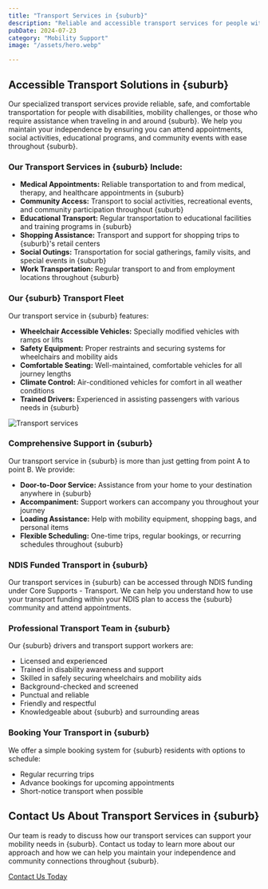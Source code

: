 ```yaml
---
title: "Transport Services in {suburb}"
description: "Reliable and accessible transport services for people with disabilities in {suburb}. Our professional drivers and specially equipped vehicles ensure safe, comfortable, and on-time transportation to appointments, activities, and community events throughout {suburb}."
pubDate: 2024-07-23
category: "Mobility Support"
image: "/assets/hero.webp"

---
```


## Accessible Transport Solutions in {suburb}

Our specialized transport services provide reliable, safe, and comfortable transportation for people with disabilities, mobility challenges, or those who require assistance when traveling in and around {suburb}. We help you maintain your independence by ensuring you can attend appointments, social activities, educational programs, and community events with ease throughout {suburb}.

### Our Transport Services in {suburb} Include:

- **Medical Appointments:** Reliable transportation to and from medical, therapy, and healthcare appointments in {suburb}
- **Community Access:** Transport to social activities, recreational events, and community participation throughout {suburb}
- **Educational Transport:** Regular transportation to educational facilities and training programs in {suburb}
- **Shopping Assistance:** Transport and support for shopping trips to {suburb}'s retail centers
- **Social Outings:** Transportation for social gatherings, family visits, and special events in {suburb}
- **Work Transportation:** Regular transport to and from employment locations throughout {suburb}

### Our {suburb} Transport Fleet

Our transport service in {suburb} features:

- **Wheelchair Accessible Vehicles:** Specially modified vehicles with ramps or lifts
- **Safety Equipment:** Proper restraints and securing systems for wheelchairs and mobility aids
- **Comfortable Seating:** Well-maintained, comfortable vehicles for all journey lengths
- **Climate Control:** Air-conditioned vehicles for comfort in all weather conditions
- **Trained Drivers:** Experienced in assisting passengers with various needs in {suburb}

![Transport services](/assets/sydney.webp)

### Comprehensive Support in {suburb}

Our transport service in {suburb} is more than just getting from point A to point B. We provide:

- **Door-to-Door Service:** Assistance from your home to your destination anywhere in {suburb}
- **Accompaniment:** Support workers can accompany you throughout your journey
- **Loading Assistance:** Help with mobility equipment, shopping bags, and personal items
- **Flexible Scheduling:** One-time trips, regular bookings, or recurring schedules throughout {suburb}

### NDIS Funded Transport in {suburb}

Our transport services in {suburb} can be accessed through NDIS funding under Core Supports - Transport. We can help you understand how to use your transport funding within your NDIS plan to access the {suburb} community and attend appointments.

### Professional Transport Team in {suburb}

Our {suburb} drivers and transport support workers are:

- Licensed and experienced
- Trained in disability awareness and support
- Skilled in safely securing wheelchairs and mobility aids
- Background-checked and screened
- Punctual and reliable
- Friendly and respectful
- Knowledgeable about {suburb} and surrounding areas

### Booking Your Transport in {suburb}

We offer a simple booking system for {suburb} residents with options to schedule:

- Regular recurring trips
- Advance bookings for upcoming appointments
- Short-notice transport when possible

## Contact Us About Transport Services in {suburb}

Our team is ready to discuss how our transport services can support your mobility needs in {suburb}. Contact us today to learn more about our approach and how we can help you maintain your independence and community connections throughout {suburb}.

[Contact Us Today](/contact)
